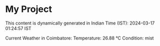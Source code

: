 # My Project

This content is dynamically generated in Indian Time (IST): 2024-03-17 01:24:57 IST


Current Weather in Coimbatore:
Temperature: 26.88 °C
Condition: mist
